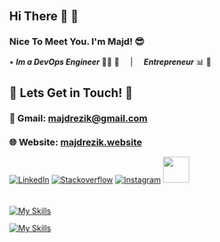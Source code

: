 ## Hi There 👋 🍻
### Nice To Meet You. I'm Majd! 😎
   • ***Im a DevOps Engineer*** 👨‍💻 🚀 &nbsp; &nbsp; | &nbsp; &nbsp; ***Entrepreneur*** 📊 📆 <br>

## 💬 Lets Get in Touch! 💬

###   📩 Gmail: majdrezik@gmail.com 
###   🌐 Website: [majdrezik.website](https://majdrezik.website/)
   
[![LinkedIn](https://skillicons.dev/icons?i=linkedin)](https://www.linkedin.com/in/majdrezik/)
[![Stackoverflow](https://skillicons.dev/icons?i=stackoverflow)](https://stackoverflow.com/users/9124775/majd-rezik)
[![Instagram](https://skillicons.dev/icons?i=instagram)](https://www.instagram.com/majdrezik/?hl=en)
<a href="https://www.facebook.com/majd.rezik.6"><img src="https://user-images.githubusercontent.com/39953455/184093705-3c88b49c-64e6-4ec6-a1ad-e6ebcaa426e4.png" width="47" height="47"></a>
#





[![My Skills](https://skillicons.dev/icons?i=aws,kubernetes,docker,linux,flask,py,git,github,jquery,spring,maven,java)](https://majdrezik.website)

[![My Skills](https://skillicons.dev/icons?i=html,js,css,mysql,nginx,netlify,heroku,ansible,bash,bootstrap,c,vscode)](https://majdrezik.website)


